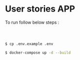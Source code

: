 # User stories APP

To run follow below steps :
```sh



$ cp .env.example .env

$ docker-compose up -d --build

```